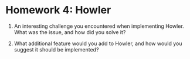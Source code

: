 # Homework 4: Howler

1. An interesting challenge you encountered when implementing Howler. What was the issue, and how did you solve it?


2. What additional feature would you add to Howler, and how would you suggest it should be implemented?


